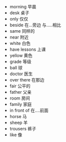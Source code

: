 * morning 早晨
* desk 桌子
* only 仅仅
* beside 在...旁边 与.....相比
* same 同样的
* near 附近
* white 白色
* have lessons 上课
* yellow 黄色
* grade 等级
* ball 球
* doctor 医生
* over there 在那边
* fair 公平的
* father 父亲
* room 房间
* family 家庭
* in front of 在....前面
* horse 马
* sheep 羊
* trousers 裤子
* like 像